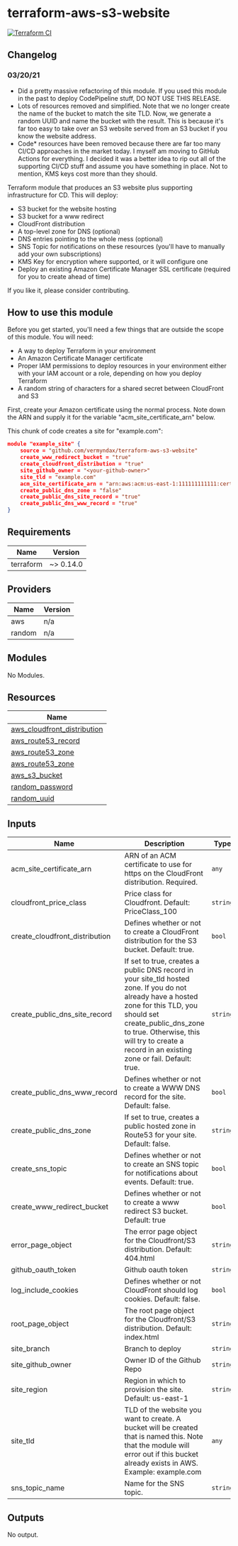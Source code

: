 # terraform-aws-s3-website

[![Terraform CI](https://github.com/Vermyndax/terraform-aws-s3-website/workflows/Terraform%20CI/badge.svg)](https://github.com/Vermyndax/terraform-aws-s3-website/actions?query=workflow%3A%22Terraform+CI%22)

## Changelog

### 03/20/21

* Did a pretty massive refactoring of this module. If you used this module in the past to deploy CodePipeline stuff, DO NOT USE THIS RELEASE.
* Lots of resources removed and simplified. Note that we no longer create the name of the bucket to match the site TLD. Now, we generate a random UUID and name the bucket with the result. This is because it's far too easy to take over an S3 website served from an S3 bucket if you know the website address.
* Code* resources have been removed because there are far too many CI/CD approaches in the market today. I myself am moving to GitHub Actions for everything. I decided it was a better idea to rip out all of the supporting CI/CD stuff and assume you have something in place. Not to mention, KMS keys cost more than they should.

Terraform module that produces an S3 website plus supporting infrastructure for CD. This will deploy:

* S3 bucket for the website hosting
* S3 bucket for a www redirect
* CloudFront distribution
* A top-level zone for DNS (optional)
* DNS entries pointing to the whole mess (optional)
* SNS Topic for notifications on these resources (you'll have to manually add your own subscriptions)
* KMS Key for encryption where supported, or it will configure one
* Deploy an existing Amazon Certificate Manager SSL certificate (required for you to create ahead of time)

If you like it, please consider contributing.

## How to use this module

Before you get started, you'll need a few things that are outside the scope of this module. You will need:

* A way to deploy Terraform in your environment
* An Amazon Certificate Manager certificate
* Proper IAM permissions to deploy resources in your environment either with your IAM account or a role, depending on how you deploy Terraform
* A random string of characters for a shared secret between CloudFront and S3

First, create your Amazon certificate using the normal process. Note down the ARN and supply it for the variable "acm_site_certificate_arn" below.

This chunk of code creates a site for "example.com":

````json
module "example_site" {
    source = "github.com/vermyndax/terraform-aws-s3-website"
    create_www_redirect_bucket = "true"
    create_cloudfront_distribution = "true"
    site_github_owner = "<your-github-owner>"
    site_tld = "example.com"
    acm_site_certificate_arn = "arn:aws:acm:us-east-1:111111111111:certificate/00000000-0000-0000-0000-000000000000"
    create_public_dns_zone = "false"
    create_public_dns_site_record = "true"
    create_public_dns_www_record = "true"
}
````

<!-- BEGINNING OF PRE-COMMIT-TERRAFORM DOCS HOOK -->
## Requirements

| Name      | Version   |
| --------- | --------- |
| terraform | ~> 0.14.0 |

## Providers

| Name   | Version |
| ------ | ------- |
| aws    | n/a     |
| random | n/a     |

## Modules

No Modules.

## Resources

| Name                                                                                                                               |
| ---------------------------------------------------------------------------------------------------------------------------------- |
| [aws_cloudfront_distribution](https://registry.terraform.io/providers/hashicorp/aws/latest/docs/resources/cloudfront_distribution) |
| [aws_route53_record](https://registry.terraform.io/providers/hashicorp/aws/latest/docs/resources/route53_record)                   |
| [aws_route53_zone](https://registry.terraform.io/providers/hashicorp/aws/latest/docs/data-sources/route53_zone)                    |
| [aws_route53_zone](https://registry.terraform.io/providers/hashicorp/aws/latest/docs/resources/route53_zone)                       |
| [aws_s3_bucket](https://registry.terraform.io/providers/hashicorp/aws/latest/docs/resources/s3_bucket)                             |
| [random_password](https://registry.terraform.io/providers/hashicorp/random/latest/docs/resources/password)                         |
| [random_uuid](https://registry.terraform.io/providers/hashicorp/random/latest/docs/resources/uuid)                                 |

## Inputs

| Name                              | Description                                                                                                                                                                                                                                                                 | Type     | Default                   | Required |
| --------------------------------- | --------------------------------------------------------------------------------------------------------------------------------------------------------------------------------------------------------------------------------------------------------------------------- | -------- | ------------------------- | :------: |
| acm\_site\_certificate\_arn       | ARN of an ACM certificate to use for https on the CloudFront distribution. Required.                                                                                                                                                                                        | `any`    | n/a                       |   yes    |
| cloudfront\_price\_class          | Price class for Cloudfront. Default: PriceClass\_100                                                                                                                                                                                                                        | `string` | `"PriceClass_100"`        |    no    |
| create\_cloudfront\_distribution  | Defines whether or not to create a CloudFront distribution for the S3 bucket. Default: true.                                                                                                                                                                                | `bool`   | `true`                    |    no    |
| create\_public\_dns\_site\_record | If set to true, creates a public DNS record in your site\_tld hosted zone. If you do not already have a hosted zone for this TLD, you should set create\_public\_dns\_zone to true. Otherwise, this will try to create a record in an existing zone or fail. Default: true. | `string` | `"true"`                  |    no    |
| create\_public\_dns\_www\_record  | Defines whether or not to create a WWW DNS record for the site. Default: false.                                                                                                                                                                                             | `bool`   | `false`                   |    no    |
| create\_public\_dns\_zone         | If set to true, creates a public hosted zone in Route53 for your site. Default: false.                                                                                                                                                                                      | `string` | `"false"`                 |    no    |
| create\_sns\_topic                | Defines whether or not to create an SNS topic for notifications about events. Default: true.                                                                                                                                                                                | `bool`   | `true`                    |    no    |
| create\_www\_redirect\_bucket     | Defines whether or not to create a www redirect S3 bucket. Default: true                                                                                                                                                                                                    | `bool`   | `true`                    |    no    |
| error\_page\_object               | The error page object for the Cloudfront/S3 distribution. Default: 404.html                                                                                                                                                                                                 | `string` | `"404.html"`              |    no    |
| github\_oauth\_token              | Github oauth token                                                                                                                                                                                                                                                          | `string` | n/a                       |   yes    |
| log\_include\_cookies             | Defines whether or not CloudFront should log cookies. Default: false.                                                                                                                                                                                                       | `bool`   | `false`                   |    no    |
| root\_page\_object                | The root page object for the Cloudfront/S3 distribution. Default: index.html                                                                                                                                                                                                | `string` | `"index.html"`            |    no    |
| site\_branch                      | Branch to deploy                                                                                                                                                                                                                                                            | `string` | `"master"`                |    no    |
| site\_github\_owner               | Owner ID of the Github Repo                                                                                                                                                                                                                                                 | `string` | n/a                       |   yes    |
| site\_region                      | Region in which to provision the site. Default: us-east-1                                                                                                                                                                                                                   | `string` | `"us-east-1"`             |    no    |
| site\_tld                         | TLD of the website you want to create. A bucket will be created that is named this. Note that the module will error out if this bucket already exists in AWS. Example: example.com                                                                                          | `any`    | n/a                       |   yes    |
| sns\_topic\_name                  | Name for the SNS topic.                                                                                                                                                                                                                                                     | `string` | `"website-notifications"` |    no    |

## Outputs

No output.
<!-- END OF PRE-COMMIT-TERRAFORM DOCS HOOK -->